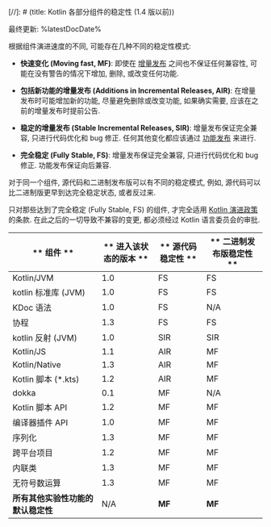 [//]: # (title: Kotlin 各部分组件的稳定性 (1.4 版以前))

最终更新: %latestDocDate%

根据组件演进速度的不同, 可能存在几种不同的稳定性模式:
<a name="moving-fast"></a>
*   **快速变化 (Moving fast, MF)**:
    即使在 [增量发布](kotlin-evolution.md#feature-releases-and-incremental-releases) 之间也不保证任何兼容性,
    可能在没有警告的情况下增加, 删除, 或改变任何功能.

*   **包括新功能的增量发布 (Additions in Incremental Releases, AIR)**:
    在增量发布时可能增加新的功能, 尽量避免删除或改变功能, 如果确实需要, 应该在之前的增量发布时提前公告.

*   **稳定的增量发布 (Stable Incremental Releases, SIR)**:
    增量发布保证完全兼容, 只进行代码优化和 bug 修正.
    任何其他变化都应该通过 [功能发布](kotlin-evolution.md#feature-releases-and-incremental-releases) 来进行.

<a name="fully-stable"></a>
*   **完全稳定 (Fully Stable, FS)**: 增量发布保证完全兼容, 只进行代码优化和 bug 修正. 功能发布保证向后兼容.

对于同一个组件, 源代码和二进制发布版可以有不同的稳定模式, 例如, 源代码可以比二进制版更早到达完全稳定状态, 或者反过来.

只对那些达到了完全稳定 (Fully Stable, FS) 的组件, 才完全适用 [Kotlin 演进政策](kotlin-evolution.md) 的条款.
在此之后的一切导致不兼容的变更, 都必须经过 Kotlin 语言委员会的审批.

| **     组件     **    | ** 进入该状态的版本 ** | ** 源代码稳定性 ** | ** 二进制发布版稳定性 ** |
|---------------------|----------------|--------------|-----------------|
| Kotlin/JVM          | 1.0            | FS           | FS              |
| kotlin 标准库 (JVM)    | 1.0            | FS           | FS              |
| KDoc 语法             | 1.0            | FS           | N/A             |
| 协程                  | 1.3            | FS           | FS              |
| kotlin 反射 (JVM)     | 1.0            | SIR          | SIR             |
| Kotlin/JS           | 1.1            | AIR          | MF              |
| Kotlin/Native       | 1.3            | AIR          | MF              |
| Kotlin 脚本 (*.kts)   | 1.2            | AIR          | MF              |
| dokka               | 0.1            | MF           | N/A             |
| Kotlin 脚本 API       | 1.2            | MF           | MF              |
| 编译器插件 API           | 1.0            | MF           | MF              |
| 序列化                 | 1.3            | MF           | MF              |
| 跨平台项目               | 1.2            | MF           | MF              |
| 内联类                 | 1.3            | MF           | MF              |
| 无符号数运算              | 1.3            | MF           | MF              |
| **所有其他实验性功能的默认稳定性** | N/A            | **MF**       | **MF**          |
